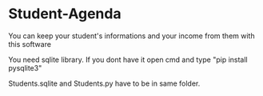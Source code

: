 # Student-Agenda

You can keep your student's informations and your income from them with this software

You need sqlite library. If you dont have it open cmd and type "pip install pysqlite3"

Students.sqlite and Students.py have to be in same folder.
